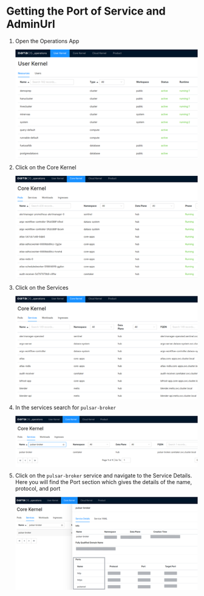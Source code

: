 # **Getting the Port of Service and AdminUrl**

1. Open the Operations App

    <img src="Getting%20the%20Port%20of%20Service%20and%20AdminUrl/Untitled.png"
    alt="Caption"
    style="display: block; margin: auto" />

1. Click on the Core Kernel

    <img src="Getting%20the%20Port%20of%20Service%20and%20AdminUrl/Untitled%201.png"
    alt="Caption"
    style="display: block; margin: auto" />

1. Click on the Services

    <img src="Getting%20the%20Port%20of%20Service%20and%20AdminUrl/Untitled%202.png"
    alt="Caption"
    style="display: block; margin: auto" />

1. In the services search for `pulsar-broker`

    <img src="Getting%20the%20Port%20of%20Service%20and%20AdminUrl/Untitled%203.png"
    alt="Caption"
    style="display: block; margin: auto" />

1. Click on the `pulsar-broker` service and navigate to the Service Details. Here you will find the Port section which gives the details of the name, protocol, and port

    <img src="Getting%20the%20Port%20of%20Service%20and%20AdminUrl/Port.png"
    alt="Caption"
    style="display: block; margin: auto" />